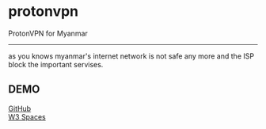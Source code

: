 # protonvpn
ProtonVPN for Myanmar
<hr>
as you knows myanmar's internet network is not safe any more and the ISP block the important servises.<br>
<h2> DEMO</h2>
<a href="https://tester-9e.github.io/protonvpn">GitHub</a>
<br>
<a href="https://tester-9e.w3spaces.com/">W3 Spaces</a>
